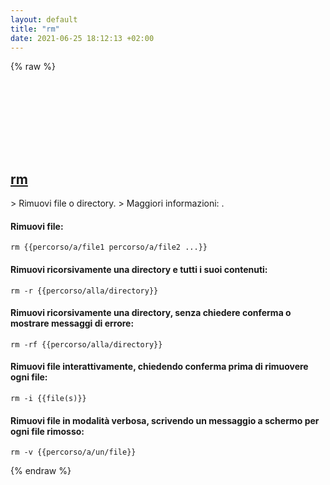 ```yaml
---
layout: default
title: "rm"
date: 2021-06-25 18:12:13 +02:00
---
```

{% raw %}
<h2 id="rm">
  <a href="/it/common/rm.html">rm</a> <a href="#rm"><svg class="icon">
    <use href="/assets/images/unicode_sprite.svg#link" />
  </svg></a>
</h2>
> Rimuovi file o directory.
> Maggiori informazioni: <https://www.gnu.org/software/coreutils/rm>.

#### Rimuovi file:
```shell
rm {{percorso/a/file1 percorso/a/file2 ...}}
```
#### Rimuovi ricorsivamente una directory e tutti i suoi contenuti:
```shell
rm -r {{percorso/alla/directory}}
```
#### Rimuovi ricorsivamente una directory, senza chiedere conferma o mostrare messaggi di errore:
```shell
rm -rf {{percorso/alla/directory}}
```
#### Rimuovi file interattivamente, chiedendo conferma prima di rimuovere ogni file:
```shell
rm -i {{file(s)}}
```
#### Rimuovi file in modalità verbosa, scrivendo un messaggio a schermo per ogni file rimosso:
```shell
rm -v {{percorso/a/un/file}}
```
{% endraw %}
